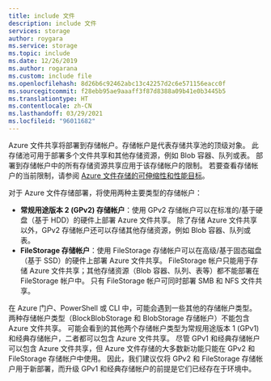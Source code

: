 ```yaml
---
title: include 文件
description: include 文件
services: storage
author: roygara
ms.service: storage
ms.topic: include
ms.date: 12/26/2019
ms.author: rogarana
ms.custom: include file
ms.openlocfilehash: 8d26b6c92462abc13c42257d2c6e571156eacc0f
ms.sourcegitcommit: f28ebb95ae9aaaff3f87d8388a09b41e0b3445b5
ms.translationtype: HT
ms.contentlocale: zh-CN
ms.lasthandoff: 03/29/2021
ms.locfileid: "96011682"
---
```

Azure 文件共享将部署到存储帐户。存储帐户是代表存储共享池的顶级对象。  此存储池可用于部署多个文件共享和其他存储资源，例如 Blob 容器、队列或表。 部署到存储帐户中的所有存储资源共享应用于该存储帐户的限制。 若要查看存储帐户的当前限制，请参阅 [Azure 文件存储的可伸缩性和性能目标](../articles/storage/files/storage-files-scale-targets.md)。

对于 Azure 文件存储部署，将使用两种主要类型的存储帐户： 
- **常规用途版本 2 (GPv2) 存储帐户**：使用 GPv2 存储帐户可以在标准的/基于硬盘（基于 HDD）的硬件上部署 Azure 文件共享。 除了存储 Azure 文件共享以外，GPv2 存储帐户还可以存储其他存储资源，例如 Blob 容器、队列或表。 
- **FileStorage 存储帐户**：使用 FileStorage 存储帐户可以在高级/基于固态磁盘（基于 SSD）的硬件上部署 Azure 文件共享。 FileStorage 帐户只能用于存储 Azure 文件共享；其他存储资源（Blob 容器、队列、表等）都不能部署在 FileStorage 帐户中。 只有 FileStorage 帐户可同时部署 SMB 和 NFS 文件共享。

在 Azure 门户、PowerShell 或 CLI 中，可能会遇到一些其他的存储帐户类型。 两种存储帐户类型（BlockBlobStorage 和 BlobStorage 存储帐户）不能包含 Azure 文件共享。 可能会看到的其他两个存储帐户类型为常规用途版本 1 (GPv1) 和经典存储帐户，二者都可以包含 Azure 文件共享。 尽管 GPv1 和经典存储帐户可以包含 Azure 文件共享，但 Azure 文件存储的大多数新功能只能在 GPv2 和 FileStorage 存储帐户中使用。 因此，我们建议仅将 GPv2 和 FileStorage 存储帐户用于新部署，而升级 GPv1 和经典存储帐户的前提是它们已经存在于环境中。  